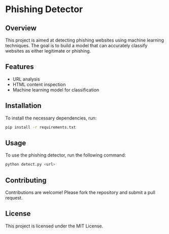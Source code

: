 # Phishing Detector

## Overview

This project is aimed at detecting phishing websites using machine learning techniques. The goal is to build a model that can accurately classify websites as either legitimate or phishing.

## Features

- URL analysis
- HTML content inspection
- Machine learning model for classification

## Installation

To install the necessary dependencies, run:

```bash
pip install -r requirements.txt
```

## Usage

To use the phishing detector, run the following command:

```bash
python detect.py <url>
```

## Contributing

Contributions are welcome! Please fork the repository and submit a pull request.

## License

This project is licensed under the MIT License.
